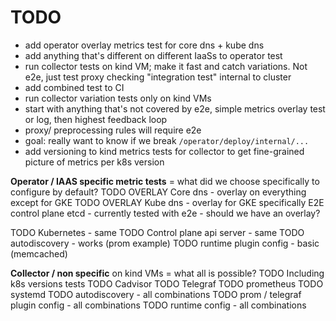 # TODO
- add operator overlay metrics test for core dns + kube dns
- add anything that's different on different IaaSs to operator test
- run collector tests on kind VM; make it fast and catch variations.
  Not e2e, just test proxy checking "integration test" internal to cluster
- add combined test to CI
- run collector variation tests only on kind VMs
- start with anything that's not covered by e2e,
  simple metrics overlay test or log,
  then highest feedback loop
- proxy/ preprocessing rules will require e2e
- goal: really want to know if we break
  `/operator/deploy/internal/...`
- add versioning to kind metrics tests for collector to get
  fine-grained picture of metrics per k8s version

**Operator / IAAS specific metric tests** = what did we choose specifically to configure by default?
TODO OVERLAY Core dns  - overlay on everything except for GKE
TODO OVERLAY Kube dns - overlay for GKE specifically
E2E control plane etcd - currently tested with e2e - should we have an overlay?

TODO Kubernetes - same
TODO Control plane api server - same
TODO autodiscovery - works (prom example)
TODO runtime plugin config - basic (memcached)

**Collector / non specific** on kind VMs = what all is possible?
TODO Including k8s versions tests
TODO Cadvisor
TODO Telegraf
TODO prometheus
TODO systemd
TODO autodiscovery - all combinations
TODO prom / telegraf plugin config - all combinations
TODO runtime config - all combinations 
